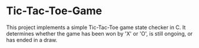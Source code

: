 # Tic-Tac-Toe-Game
This project implements a simple Tic-Tac-Toe game state checker in C. It determines whether the game has been won by 'X' or 'O', is still ongoing, or has ended in a draw.
